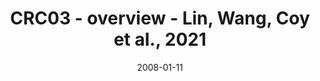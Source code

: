 ---
title: CRC03 - overview - Lin, Wang, Coy et al., 2021
image: https://labsyspharm.github.io/HTA-CRCATLAS-1/images/thumbnail-crc03-overview.jpg
date: '2008-01-11'
minerva_link: https://labsyspharm.github.io/HTA-CRCATLAS-1/minerva/crc03-overview.html
info_link: null
show_page_link: false
---